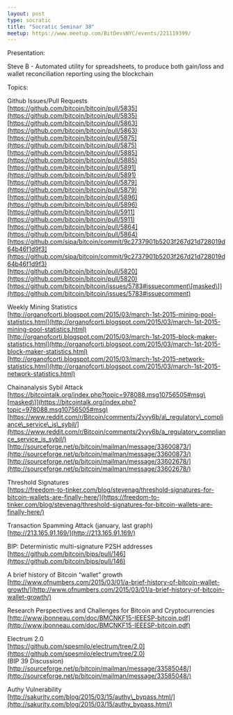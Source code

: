```yaml
---
layout: post
type: socratic
title: "Socratic Seminar 38"
meetup: https://www.meetup.com/BitDevsNYC/events/221119399/
---
```


Presentation:

Steve B - Automated utility for spreadsheets, to produce both gain/loss and wallet reconciliation reporting using the blockchain 

Topics:

Github Issues/Pull Requests  
[](https://github.com/bitcoin/bitcoin/pull/5835)[https://github.com/bitcoin/bitcoin/pull/5835](https://github.com/bitcoin/bitcoin/pull/5835)  
[](https://github.com/bitcoin/bitcoin/pull/5863)[https://github.com/bitcoin/bitcoin/pull/5863](https://github.com/bitcoin/bitcoin/pull/5863)  
[](https://github.com/bitcoin/bitcoin/pull/5875)[https://github.com/bitcoin/bitcoin/pull/5875](https://github.com/bitcoin/bitcoin/pull/5875)  
[](https://github.com/bitcoin/bitcoin/pull/5885)[https://github.com/bitcoin/bitcoin/pull/5885](https://github.com/bitcoin/bitcoin/pull/5885)  
[](https://github.com/bitcoin/bitcoin/pull/5891)[https://github.com/bitcoin/bitcoin/pull/5891](https://github.com/bitcoin/bitcoin/pull/5891)  
[](https://github.com/bitcoin/bitcoin/pull/5879)[https://github.com/bitcoin/bitcoin/pull/5879](https://github.com/bitcoin/bitcoin/pull/5879)  
[](https://github.com/bitcoin/bitcoin/pull/5896)[https://github.com/bitcoin/bitcoin/pull/5896](https://github.com/bitcoin/bitcoin/pull/5896)  
[](https://github.com/bitcoin/bitcoin/pull/5911)[https://github.com/bitcoin/bitcoin/pull/5911](https://github.com/bitcoin/bitcoin/pull/5911)  
[](https://github.com/bitcoin/bitcoin/pull/5864)[https://github.com/bitcoin/bitcoin/pull/5864](https://github.com/bitcoin/bitcoin/pull/5864)  
[](https://github.com/sipa/bitcoin/commit/9c2737901b5203f267d21d728019d64b46f1d9f3)[https://github.com/sipa/bitcoin/commit/9c2737901b5203f267d21d728019d64b46f1d9f3](https://github.com/sipa/bitcoin/commit/9c2737901b5203f267d21d728019d64b46f1d9f3)  
[](https://github.com/bitcoin/bitcoin/pull/5820)[https://github.com/bitcoin/bitcoin/pull/5820](https://github.com/bitcoin/bitcoin/pull/5820)  
[](https://github.com/bitcoin/bitcoin/issues/5783#issuecomment)[https://github.com/bitcoin/bitcoin/issues/5783#issuecomment\[masked\]](https://github.com/bitcoin/bitcoin/issues/5783#issuecomment)

Weekly Mining Statistics  
[](http://organofcorti.blogspot.com/2015/03/march-1st-2015-mining-pool-statistics.html)[http://organofcorti.blogspot.com/2015/03/march-1st-2015-mining-pool-statistics.html](http://organofcorti.blogspot.com/2015/03/march-1st-2015-mining-pool-statistics.html)  
[](http://organofcorti.blogspot.com/2015/03/march-1st-2015-block-maker-statistics.html)[http://organofcorti.blogspot.com/2015/03/march-1st-2015-block-maker-statistics.html](http://organofcorti.blogspot.com/2015/03/march-1st-2015-block-maker-statistics.html)  
[](http://organofcorti.blogspot.com/2015/03/march-1st-2015-network-statistics.html)[http://organofcorti.blogspot.com/2015/03/march-1st-2015-network-statistics.html](http://organofcorti.blogspot.com/2015/03/march-1st-2015-network-statistics.html)

Chainanalysis Sybil Attack  
[](https://bitcointalk.org/index.php?topic=978088.msg10756505#msg)[https://bitcointalk.org/index.php?topic=978088.msg10756505#msg\[masked\]](https://bitcointalk.org/index.php?topic=978088.msg10756505#msg)  
[](https://www.reddit.com/r/Bitcoin/comments/2yvy6b/a_regulatory_compliance_service_is_sybil/)[https://www.reddit.com/r/Bitcoin/comments/2yvy6b/a\_regulatory\_compliance\_service\_is\_sybil/](https://www.reddit.com/r/Bitcoin/comments/2yvy6b/a_regulatory_compliance_service_is_sybil/)  
[](http://sourceforge.net/p/bitcoin/mailman/message/33600873/)[http://sourceforge.net/p/bitcoin/mailman/message/33600873/](http://sourceforge.net/p/bitcoin/mailman/message/33600873/)  
[](http://sourceforge.net/p/bitcoin/mailman/message/33602678/)[http://sourceforge.net/p/bitcoin/mailman/message/33602678/](http://sourceforge.net/p/bitcoin/mailman/message/33602678/)

Threshold Signatures  
[](https://freedom-to-tinker.com/blog/stevenag/threshold-signatures-for-bitcoin-wallets-are-finally-here/)[https://freedom-to-tinker.com/blog/stevenag/threshold-signatures-for-bitcoin-wallets-are-finally-here/](https://freedom-to-tinker.com/blog/stevenag/threshold-signatures-for-bitcoin-wallets-are-finally-here/)

Transaction Spamming Attack (january, last graph)  
[](http://213.165.91.169/)[http://213.165.91.169/](http://213.165.91.169/)

BIP: Deterministic multi-signature P2SH addresses  
[](https://github.com/bitcoin/bips/pull/146)[https://github.com/bitcoin/bips/pull/146](https://github.com/bitcoin/bips/pull/146)

A brief history of Bitcoin “wallet” growth  
[](http://www.ofnumbers.com/2015/03/01/a-brief-history-of-bitcoin-wallet-growth/)[http://www.ofnumbers.com/2015/03/01/a-brief-history-of-bitcoin-wallet-growth/](http://www.ofnumbers.com/2015/03/01/a-brief-history-of-bitcoin-wallet-growth/)

Research Perspectives and Challenges for Bitcoin and Cryptocurrencies  
[](http://www.jbonneau.com/doc/BMCNKF15-IEEESP-bitcoin.pdf)[http://www.jbonneau.com/doc/BMCNKF15-IEEESP-bitcoin.pdf](http://www.jbonneau.com/doc/BMCNKF15-IEEESP-bitcoin.pdf)

Electrum 2.0  
[](https://github.com/spesmilo/electrum/tree/2.0)[https://github.com/spesmilo/electrum/tree/2.0](https://github.com/spesmilo/electrum/tree/2.0)  
(BIP 39 Discussion) [](http://sourceforge.net/p/bitcoin/mailman/message/33585048/)[http://sourceforge.net/p/bitcoin/mailman/message/33585048/](http://sourceforge.net/p/bitcoin/mailman/message/33585048/)

Authy Vulnerability  
[](http://sakurity.com/blog/2015/03/15/authy_bypass.html/)[http://sakurity.com/blog/2015/03/15/authy\_bypass.html/](http://sakurity.com/blog/2015/03/15/authy_bypass.html/)
